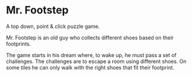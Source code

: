# Mr. Footstep

A top down, point & click puzzle game.

Mr. Footstep is an old guy who collects different shoes based on their footprints.

The game starts in his dream where, to wake up, he must pass a set of challenges. The challenges are to escape a room using different shoes. On some tiles he can only walk with the right shoes that fit their footprint.